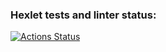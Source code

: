 ### Hexlet tests and linter status:
[![Actions Status](https://github.com/EvgenyMihailov/frontend-project-lvl1/workflows/hexlet-check/badge.svg)](https://github.com/EvgenyMihailov/frontend-project-lvl1/actions)